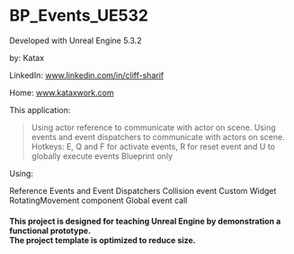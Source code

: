 # BP_Events_UE532
Developed with Unreal Engine 5.3.2 

by: Katax

LinkedIn: www.linkedin.com/in/cliff-sharif

Home: www.kataxwork.com

This application:

>Using actor reference to communicate with actor on scene.
>Using events and event dispatchers to communicate with actors on scene.
>Hotkeys: E, Q and F for activate events, R for reset event and U to globally execute events 
>Blueprint only

Using:

Reference
Events and Event Dispatchers
Collision event
Custom Widget
RotatingMovement component
Global event call 

<h4> This project is designed for teaching Unreal Engine by demonstration a functional prototype. <br> The project template is optimized to reduce size.  </h4>


